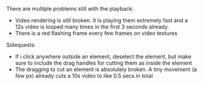 There are mulitple problems still with the playback:
- Video rendering is still broken. It is playing them extremely fast and a 12s video is looped many times in the first 3 seconds already.
- There is a red flashing frame every few frames on video textures

Sidequests:
- If i click anywhere outside an element, deselect the element, but make sure to include the drag handles for cutting them as inside the element
- The dragging to cut an element is absolutely broken. A tiny movement (a few px) already cuts a 10s video to like 0.5 secs in total
